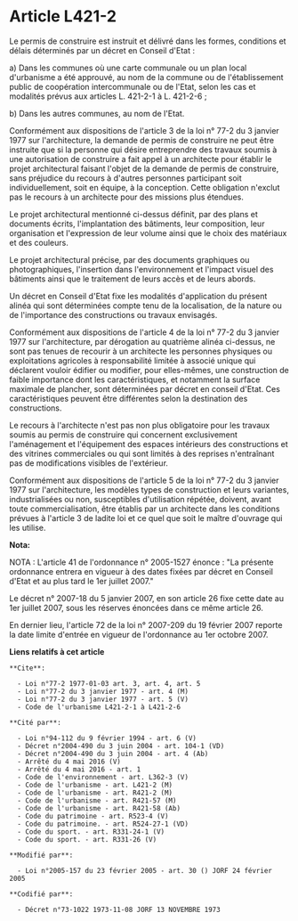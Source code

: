 # Article L421-2

Le permis de construire est instruit et délivré dans les formes, conditions et délais déterminés par un décret en Conseil
d'Etat :

a) Dans les communes où une carte communale ou un plan local d'urbanisme a été approuvé, au nom de la commune ou de
l'établissement public de coopération intercommunale ou de l'Etat, selon les cas et modalités prévus aux articles L. 421-2-1
à L. 421-2-6 ;

b) Dans les autres communes, au nom de l'Etat.

Conformément aux dispositions de l'article 3 de la loi n° 77-2 du 3 janvier 1977 sur l'architecture, la demande de permis de
construire ne peut être instruite que si la personne qui désire entreprendre des travaux soumis à une autorisation de
construire a fait appel à un architecte pour établir le projet architectural faisant l'objet de la demande de permis de
construire, sans préjudice du recours à d'autres personnes participant soit individuellement, soit en équipe, à la
conception. Cette obligation n'exclut pas le recours à un architecte pour des missions plus étendues.

Le projet architectural mentionné ci-dessus définit, par des plans et documents écrits, l'implantation des bâtiments, leur
composition, leur organisation et l'expression de leur volume ainsi que le choix des matériaux et des couleurs.

Le projet architectural précise, par des documents graphiques ou photographiques, l'insertion dans l'environnement et
l'impact visuel des bâtiments ainsi que le traitement de leurs accès et de leurs abords.

Un décret en Conseil d'Etat fixe les modalités d'application du présent alinéa qui sont déterminées compte tenu de la
localisation, de la nature ou de l'importance des constructions ou travaux envisagés.

Conformément aux dispositions de l'article 4 de la loi n° 77-2 du 3 janvier 1977 sur l'architecture, par dérogation au
quatrième alinéa ci-dessus, ne sont pas tenues de recourir à un architecte les personnes physiques ou exploitations agricoles
à responsabilité limitée à associé unique qui déclarent vouloir édifier ou modifier, pour elles-mêmes, une construction de
faible importance dont les caractéristiques, et notamment la surface maximale de plancher, sont déterminées par décret en
conseil d'Etat. Ces caractéristiques peuvent être différentes selon la destination des constructions.

Le recours à l'architecte n'est pas non plus obligatoire pour les travaux soumis au permis de construire qui concernent
exclusivement l'aménagement et l'équipement des espaces intérieurs des constructions et des vitrines commerciales ou qui sont
limités à des reprises n'entraînant pas de modifications visibles de l'extérieur.

Conformément aux dispositions de l'article 5 de la loi n° 77-2 du 3 janvier 1977 sur l'architecture, les modèles types de
construction et leurs variantes, industrialisées ou non, susceptibles d'utilisation répétée, doivent, avant toute
commercialisation, être établis par un architecte dans les conditions prévues à l'article 3 de ladite loi et ce quel que soit
le maître d'ouvrage qui les utilise.

**Nota:**

NOTA : L'article 41 de l'ordonnance n° 2005-1527 énonce : "La présente ordonnance entrera en vigueur à des dates fixées par
décret en Conseil d'Etat et au plus tard le 1er juillet 2007."

Le décret n° 2007-18 du 5 janvier 2007, en son article 26 fixe cette date au 1er juillet 2007, sous les réserves énoncées
dans ce même article 26.

En dernier lieu, l'article 72 de la loi n° 2007-209 du 19 février 2007 reporte la date limite d'entrée en vigueur de
l'ordonnance au 1er octobre 2007.

**Liens relatifs à cet article**

	**Cite**:

	  - Loi n°77-2 1977-01-03 art. 3, art. 4, art. 5
	  - Loi n°77-2 du 3 janvier 1977 - art. 4 (M)
	  - Loi n°77-2 du 3 janvier 1977 - art. 5 (V)
	  - Code de l'urbanisme L421-2-1 à L421-2-6

	**Cité par**:

	  - Loi n°94-112 du 9 février 1994 - art. 6 (V)
	  - Décret n°2004-490 du 3 juin 2004 - art. 104-1 (VD)
	  - Décret n°2004-490 du 3 juin 2004 - art. 4 (Ab)
	  - Arrêté du 4 mai 2016 (V)
	  - Arrêté du 4 mai 2016 - art. 1
	  - Code de l'environnement - art. L362-3 (V)
	  - Code de l'urbanisme - art. L421-2 (M)
	  - Code de l'urbanisme - art. R421-2 (M)
	  - Code de l'urbanisme - art. R421-57 (M)
	  - Code de l'urbanisme - art. R421-58 (Ab)
	  - Code du patrimoine - art. R523-4 (V)
	  - Code du patrimoine. - art. R524-27-1 (VD)
	  - Code du sport. - art. R331-24-1 (V)
	  - Code du sport. - art. R331-26 (V)

	**Modifié par**:

	  - Loi n°2005-157 du 23 février 2005 - art. 30 () JORF 24 février 2005

	**Codifié par**:

	  - Décret n°73-1022 1973-11-08 JORF 13 NOVEMBRE 1973
